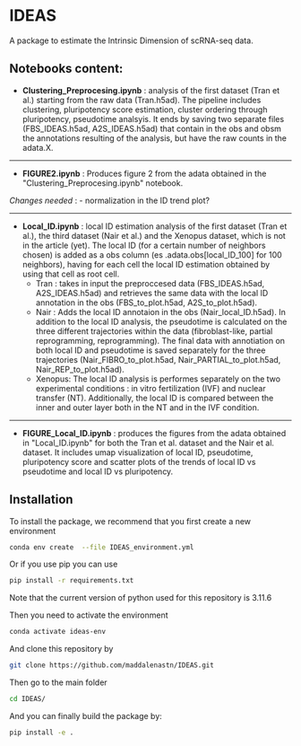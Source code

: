 # IDEAS

A package to estimate the Intrinsic Dimension of scRNA-seq data. 

## Notebooks  content:

- **Clustering_Preprocesing.ipynb** : analysis of the first dataset (Tran et al.) starting from the raw data (Tran.h5ad). The pipeline includes clustering, pluripotency score estimation, cluster ordering through pluripotency, pseudotime analsyis. It ends by saving two separate files (FBS_IDEAS.h5ad, A2S_IDEAS.h5ad) that contain in the obs and obsm the annotations resulting of the analysis, but have the raw counts in the adata.X.
___

- **FIGURE2.ipynb** : Produces figure 2 from the adata obtained in the "Clustering_Preprocesing.ipynb" notebook.

*Changes needed* : 
    - normalization in the ID trend plot?

___

- **Local_ID.ipynb** : local ID estimation analysis of the first dataset (Tran et al.), the third dataset (Nair et al.) and the Xenopus dataset, which is not in the article (yet). The local ID (for a certain number of neighbors chosen) is added as a obs column (es .adata.obs[local_ID_100] for 100 neighbors), having for each cell the local ID estimation obtained by using that cell as root cell. 
    - Tran : takes in input the preproccesed data  (FBS_IDEAS.h5ad, A2S_IDEAS.h5ad) and retrieves the same data with the local ID annotation in the obs (FBS_to_plot.h5ad, A2S_to_plot.h5ad). 
    - Nair : Adds the local ID annotaion in the obs (Nair_local_ID.h5ad). In addition to the local ID analysis, the pseudotime is calculated on the three different trajectories within the data (fibroblast-like, partial reprogramming, reprogramming). The final data with annotiation on both local ID and pseudotime is saved separately for the three trajectories (Nair_FIBRO_to_plot.h5ad, Nair_PARTIAL_to_plot.h5ad, Nair_REP_to_plot.h5ad).
    - Xenopus: The local ID analysis is performes separately on the two experimental conditions : in vitro fertilization (IVF) and nuclear transfer (NT). Additionally, the local ID is compared between the inner and outer layer both in the NT and in the IVF condition.

___

- **FIGURE_Local_ID.ipynb** : produces the figures from the adata obtained in "Local_ID.ipynb" for both the Tran et al. dataset and the Nair et al. dataset. It includes umap visualization of local ID, pseudotime, pluripotency score and scatter plots of the trends of local ID vs pseudotime and local ID vs pluripotency. 

## Installation

To install the package, we recommend that you first create a new environment

```bash 
conda env create  --file IDEAS_environment.yml 
```

Or if you use pip you can use 

```bash 
pip install -r requirements.txt
```

Note that the current version of python used for this repository is 3.11.6

Then you need to activate the environment

```bash 
conda activate ideas-env
```

And clone this repository by 

```bash
git clone https://github.com/maddalenastn/IDEAS.git
```

Then go to the main folder

```bash
cd IDEAS/
```

And  you can finally build the package by:

```bash
pip install -e .
```
